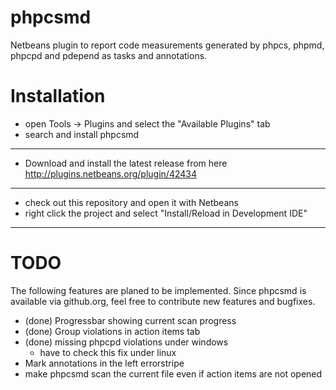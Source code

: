 phpcsmd
=======

Netbeans plugin to report code measurements generated by phpcs, phpmd, phpcpd
and pdepend as tasks and annotations.

Installation
============

 * open Tools -> Plugins and select the "Available Plugins" tab
 * search and install phpcsmd

-----------------------

 * Download and install the latest release from here http://plugins.netbeans.org/plugin/42434

-----------------------

 * check out this repository and open it with Netbeans
 * right click the project and select "Install/Reload in Development IDE"

-----------------------

TODO
====

The following features are planed to be implemented. Since phpcsmd is available
via github.org, feel free to contribute new features and bugfixes.

 * (done) Progressbar showing current scan progress
 * (done) Group violations in action items tab
 * (done) missing phpcpd violations under windows
   * have to check this fix under linux
 * Mark annotations in the left errorstripe
 * make phpcsmd scan the current file even if action items are not opened